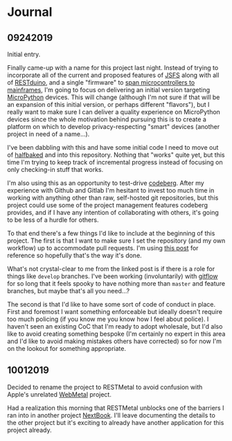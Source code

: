 # Journal

## 09242019

Initial entry.

Finally came-up with a name for this project last night.  Instead of trying to incorporate all of the current and proposed features of [JSFS](https://github.com/jjg/jsfs/) along with all of [RESTduino](https://github.com/jjg/restduino), and a single "firmware" to [span microcontrollers to mainframes](https://jasongullickson.com/posts/has-it-all-been-leading-to-this/), I'm going to focus on delivering an initial version targeting [MicroPython](https://micropython.org/) devices.  This will change (although I'm not sure if that will be an expansion of this initial version, or perhaps different "flavors"), but I really want to make sure I can deliver a quality experience on MicroPython devices since the whole motivation behind pursuing this is to create a platform on which to develop privacy-respecting "smart" devices (another project in need of a name...).

I've been dabbling with this and have some initial code I need to move out of [halfbaked](https://gitlab.com/jgullickson/halfbaked) and into this repository.  Nothing that "works" quite yet, but this time I'm trying to keep track of incremental progress instead of focusing on only checking-in stuff that works.

I'm also using this as an opportunity to test-drive [codeberg](https://codeberg.org).  After my experience with Github and Gitlab I'm hesitant to invest too much time in working with anything other than raw, self-hosted git repositories, but this project could use some of the project management features codeberg provides, and if I have any intention of collaborating with others, it's going to be less of a hurdle for others.

To that end there's a few things I'd like to include at the beginning of this project.  The first is that I want to make sure I set the repository (and my own workflow) up to accommodate pull requests.  I'm using [this post](https://gist.github.com/Chaser324/ce0505fbed06b947d962) for reference so hopefully that's the way it's done.

What's not crystal-clear to me from the linked post is if there is a role for things like `develop` branches.  I've been working (involuntarily) with [gitflow](https://nvie.com/posts/a-successful-git-branching-model/) for so long that it feels spooky to have nothing more than `master` and feature branches, but maybe that's all you need...?

The second is that I'd like to have some sort of code of conduct in place.  First and foremost I want something enforceable but ideally doesn't require too much policing (if you know me you know how I feel about police).  I haven't seen an existing CoC that I'm ready to adopt wholesale, but I'd also like to avoid creating something bespoke (I'm certainly no expert in this area and I'd like to avoid making mistakes others have corrected) so for now I'm on the lookout for something appropriate.


## 10012019

Decided to rename the project to RESTMetal to avoid confusion with Apple's unrelated [WebMetal](https://en.wikipedia.org/wiki/WebGPU) project.

Had a realization this morning that RESTMetal unblocks one of the barriers I ran into in another project [NextBook](https://codeberg.org/jjg/nextbook).  I'll leave documenting the details to the other project but it's exciting to already have another application for this project already.

